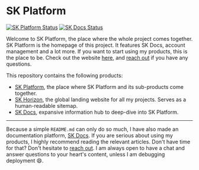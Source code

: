 # SK Platform

[![SK Platform Status](https://img.shields.io/endpoint?url=https%3A%2F%2Fplatform.stefankruik.com%2Fapi%2Fstatus)](https://platform.stefankruik.com)
[![SK Docs Status](https://img.shields.io/endpoint?url=https%3A%2F%2Fdocs.stefankruik.com%2Fapi%2Fstatus%2Fbadge)](https://docs.stefankruik.com)

Welcome to SK Platform, the place where the whole project comes together. SK Platform is the homepage of this project. It features SK Docs, account management and a lot more. If you want to start using my products, this is the place to be. Check out the website [here](https://platform.stefankruik.com), and [reach out](https://skpvt.io/r/support) if you have any questions.

This repository contains the following products:

- [SK Platform](https://platform.stefankruik.com/), the place where SK Platform and its sub-products come together.
- [SK Horizon](https://www.stefankruik.com/), the global landing website for all my projects. Serves as a human-readable sitemap.
- [SK Docs](https://platform.stefankruik.com/documentation), expansive information hub to deep-dive into SK Platform.

---

Because a simple `README.md` can only do so much, I have also made an documentation platform, [SK Docs](https://platform.stefankruik.com/documentation). If you are serious about using my products, I highly recommend reading the relevant articles. Don't have time for that? Don't hesitate to [reach out](https://skpvt.io/r/support). I am always open to have a chat and answer questions to your heart's content, unless I am debugging deployment 😄.
